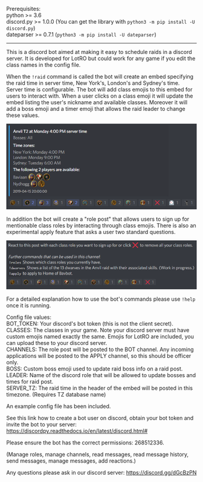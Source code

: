 Prerequisites:\
python >= 3.6\
discord.py >= 1.0.0 (You can get the library with `python3 -m pip install -U discord.py`)\
dateparser >= 0.7.1 (`python3 -m pip install -U dateparser`)


------------------------------------

This is a discord bot aimed at making it easy to schedule raids in a discord server. It is developed for LotRO but could work for any game if you edit the class names in the config file.

When the `!raid` command is called the bot will create an embed specifying the raid time in server time, New York's, London's and Sydney's time. Server time is configurable. The bot will add class emojis to this embed for users to interact with. When a user clicks on a class emoji it will update the embed listing the user's nickname and available classes. Moreover it will add a boss emoji and a timer emoji that allows the raid leader to change these values.

![Screenshot](../screenshots/raid.png)

In addition the bot will create a "role post" that allows users to sign up for mentionable class roles by interacting through class emojis. There is also an experimental apply feature that asks a user two standard questions.

![Screenshot](../screenshots/role.png)

For a detailed explanation how to use the bot's commands please use `!help` once it is running.

Config file values:\
BOT_TOKEN: Your discord's bot token (this is not the client secret).\
CLASSES: The classes in your game. Note your discord server must have custom emojis named exactly the same. Emojis for LotRO are included, you can upload these to your discord server.\
CHANNELS: The role post will be posted to the BOT channel. Any incoming applications will be posted to the APPLY channel, so this should be officer only.\
BOSS: Custom boss emoji used to update raid boss info on a raid post.\
LEADER: Name of the discord role that will be allowed to update bosses and times for raid post.\
SERVER_TZ: The raid time in the header of the embed will be posted in this timezone. (Requires TZ database name)

An example config file has been included.

See this link how to create a bot user on discord, obtain your bot token and invite the bot to your server:
https://discordpy.readthedocs.io/en/latest/discord.html#

Please ensure the bot has the correct permissions: 268512336.

(Manage roles, manage channels, read messages, read message history, send messages, manage messages, add reactions.)

Any questions please ask in our discord server:
https://discord.gg/dGcBzPN

